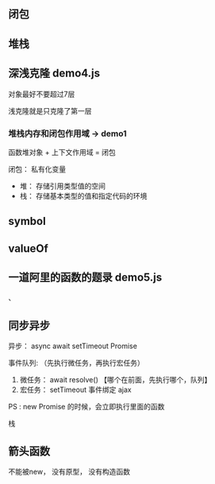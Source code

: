 ## 闭包



## 堆栈


## 深浅克隆 demo4.js

对象最好不要超过7层

浅克隆就是只克隆了第一层






### 堆栈内存和闭包作用域 -> demo1

函数堆对象 + 上下文作用域 = 闭包

闭包： 私有化变量



* 堆： 存储引用类型值的空间
* 栈： 存储基本类型的值和指定代码的环境


## symbol



## valueOf


## 一道阿里的函数的题录 demo5.js
、



## 同步异步

异步： async await setTimeout Promise

事件队列: （先执行微任务，再执行宏任务）
1. 微任务： await resolve() 【哪个在前面，先执行哪个，队列】
2. 宏任务： setTimeout 事件绑定 ajax


PS : new Promise 的时候，会立即执行里面的函数

栈



## 箭头函数

不能被new， 没有原型， 没有构造函数